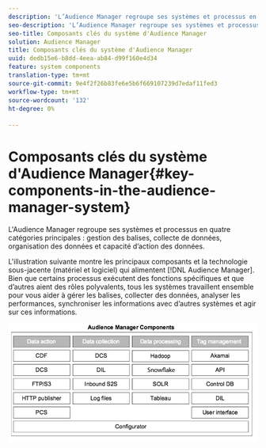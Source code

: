 ```yaml
---
description: 'L’Audience Manager regroupe ses systèmes et processus en quatre catégories principales : gestion des balises, collecte de données, organisation des données et capacité d’action des données.'
seo-description: 'L’Audience Manager regroupe ses systèmes et processus en quatre catégories principales : gestion des balises, collecte de données, organisation des données et capacité d’action des données.'
seo-title: Composants clés du système d'Audience Manager
solution: Audience Manager
title: Composants clés du système d'Audience Manager
uuid: dedb15e6-b8dd-4eea-ab84-d99f160e4d34
feature: system components
translation-type: tm+mt
source-git-commit: 9e4f2f26b83fe6e5b6f669107239d7edaf11fed3
workflow-type: tm+mt
source-wordcount: '132'
ht-degree: 0%

---
```



# Composants clés du système d&#39;Audience Manager{#key-components-in-the-audience-manager-system}

L&#39;Audience Manager regroupe ses systèmes et processus en quatre catégories principales : gestion des balises, collecte de données, organisation des données et capacité d’action des données.

<!-- 

c_compstack.xml

 -->

L&#39;illustration suivante montre les principaux composants et la technologie sous-jacente (matériel et logiciel) qui alimentent [!DNL Audience Manager]. Bien que certains processus exécutent des fonctions spécifiques et que d’autres aient des rôles polyvalents, tous les systèmes travaillent ensemble pour vous aider à gérer les balises, collecter des données, analyser les performances, synchroniser les informations avec d’autres systèmes et agir sur ces informations.

![](assets/components.png)


